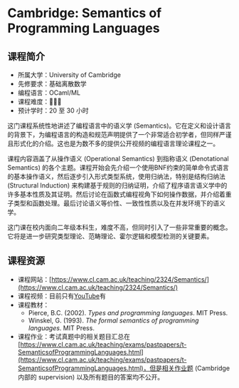 # Cambridge: Semantics of Programming Languages

## 课程简介

- 所属大学：University of Cambridge
- 先修要求：基础离散数学
- 编程语言：OCaml/ML
- 课程难度：🌟🌟🌟
- 预计学时：20 至 30 小时

这门课程系统性地讲述了编程语言中的语义学 (Semantics)。它在定义和设计语言的背景下，为编程语言的构造和规范声明提供了一个非常适合初学者，但同样严谨且形式化的介绍。这也是为数不多的提供公开视频的编程语言理论课程之一。

课程内容涵盖了从操作语义 (Operational Semantics) 到指称语义 (Denotational Semantics) 的各个主题。课程开始会先介绍一个使用BNF约束的简单命令式语言的基本操作语义，然后逐步引入形式类型系统，使用归纳法，特别是结构归纳法 (Structural Induction) 来构建基于规则的归纳证明，介绍了程序语言语义学中的许多基本性质及其证明。然后讨论在函数式编程视角下如何操作数据，并介绍着重子类型和函数处理。最后讨论语义等价性、一致性性质以及在并发环境下的语义学。

这门课在校内面向二年级本科生，难度不高，但同时引入了一些非常重要的概念。它将是进一步研究类型理论、范畴理论、霍尔逻辑和模型检测的关键要素。

## 课程资源

- 课程网站：[https://www.cl.cam.ac.uk/teaching/2324/Semantics/](https://www.cl.cam.ac.uk/teaching/2324/Semantics/)
- 课程视频：目前只有[YouTube](https://www.youtube.com/playlist?list=PL-2hPK7m5S3hVagseKDPxCBZEqg0PqZhs)有
- 课程教材：
  - Pierce, B.C. (2002). _Types and programming languages_. MIT Press.
  - Winskel, G. (1993). _The formal semantics of programming languages_. MIT Press.
- 课程作业：考试真题中的相关题目汇总在 [https://www.cl.cam.ac.uk/teaching/exams/pastpapers/t-SemanticsofProgrammingLanguages.html](https://www.cl.cam.ac.uk/teaching/exams/pastpapers/t-SemanticsofProgrammingLanguages.html)，但是相关作业题 (Cambridge 内部的 supervision) 以及所有题目的答案均不公开。
